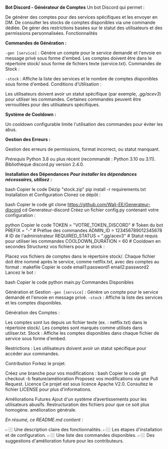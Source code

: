 **Bot Discord - Générateur de Comptes**
Un bot Discord qui permet :

De générer des comptes pour des services spécifiques et les envoyer en DM.
De consulter les stocks de comptes disponibles via une commande dédiée.
De gérer des restrictions basées sur le statut des utilisateurs et des permissions personnalisées.
Fonctionnalités


**Commandes de Génération :**

`-gen [service]` : Génère un compte pour le service demandé et l'envoie en message privé sous forme d'embed.
Les comptes doivent être dans le répertoire stock/ sous forme de fichiers texte (service.txt).
Commandes de Stock :

`-stock` : Affiche la liste des services et le nombre de comptes disponibles sous forme d'embed.
Conditions d’Utilisation :

Les utilisateurs doivent avoir un statut spécifique (par exemple, *.gg/acev3*) pour utiliser les commandes.
Certaines commandes peuvent être verrouillées pour des utilisateurs spécifiques.


**Système de Cooldown :**

Un cooldown configurable limite l'utilisation des commandes pour éviter les abus.

**Gestion des Erreurs :**

Gestion des erreurs de permissions, format incorrect, ou statut manquant.


*Prérequis*
Python 3.8 ou plus récent (recommandé : Python 3.10 ou 3.11).
Bibliothèque discord.py version 2.4.0.

**Installation des Dépendances**
***Pour installer les dépendances nécessaires, utilisez :***

bash
Copier le code
Dézip "stock.zip"
pip install -r requirements.txt
Installation et Configuration
Clonez ce dépôt :

bash
Copier le code
git clone https://github.com/Wali-EE/Generateur-discord
cd Generateur-discord
Créez un fichier config.py contenant votre configuration :

python
Copier le code
TOKEN = "VOTRE_TOKEN_DISCORD"  # Token du bot
PREFIX = "-"  # Préfixe des commandes
ADMIN_ID = 123456789012345678  # ID de l'administrateur
REQUIRED_STATUS = ".gg/acev3"  # Statut requis pour utiliser les commandes
COOLDOWN_DURATION = 60  # Cooldown en secondes
Structurez vos fichiers pour le stock :

Placez vos fichiers de comptes dans le répertoire stock/.
Chaque fichier doit être nommé après le service, comme netflix.txt, avec des comptes au format :
makefile
Copier le code
email1:password1
email2:password2
Lancez le bot :

bash
Copier le code
python main.py
Commandes Disponibles


Génération et Gestion
`-gen [service]` : Génère un compte pour le service demandé et l'envoie en message privé.
`-stock` : Affiche la liste des services et les comptes disponibles.

Génération des Comptes :

Les comptes sont lus depuis un fichier texte (ex. : netflix.txt) dans le répertoire stock/.
Les comptes sont marqués comme utilisés dans utiliser.txt.
Stock : Affiche les comptes disponibles dans chaque fichier de service sous forme d'embed.

Restrictions : Les utilisateurs doivent avoir un statut spécifique pour accéder aux commandes.


Contribution
Forkez le projet.

Créez une branche pour vos modifications :
bash
Copier le code
git checkout -b feature/amélioration
Proposez vos modifications via une Pull Request.
Licence
Ce projet est sous licence Apache V2.0. Consultez le fichier LICENSE pour plus d'informations.

Améliorations Futures
Ajout d'un système d’avertissements pour les utilisateurs abusifs.
Restructuration des fichiers pour que ce soit plus homogène.
amélioration générale.


_En résumé, ce README.md contient :_

👉🏼 Une description claire des fonctionnalités.
👉🏼 Les étapes d'installation et de configuration.
👉🏼 Une liste des commandes disponibles.
👉🏼 Des suggestions d'amélioration future pour les contributeurs.





